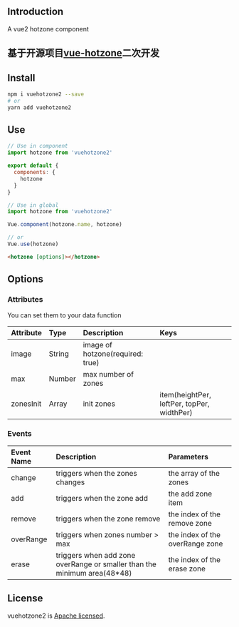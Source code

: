 ## Introduction

A vue2 hotzone component

## 基于开源项目[vue-hotzone](https://github.com/OrangeXC/vue-hotzone)二次开发
## Install

```bash
npm i vuehotzone2 --save
# or
yarn add vuehotzone2
```

## Use

```js
// Use in component
import hotzone from 'vuehotzone2'

export default {
  components: {
    hotzone
  }
}

// Use in global
import hotzone from 'vuehotzone2'

Vue.component(hotzone.name, hotzone)

// or
Vue.use(hotzone)
```

```html
<hotzone [options]></hotzone>
```

## Options

### Attributes
You can set them to your data function

| Attribute | Type   | Description                      | Keys                                       |
|:----------|:-------|:---------------------------------|:-------------------------------------------|
| image     | String | image of hotzone(required: true) |                                            |
| max       | Number | max number of zones              |                                            |
| zonesInit | Array  | init zones                       | item(heightPer, leftPer, topPer, widthPer) |

### Events

| Event Name | Description                                                              | Parameters                      |
|:-----------|:-------------------------------------------------------------------------|:--------------------------------|
| change     | triggers when the zones changes                                          | the array of the zones          |
| add        | triggers when the zone add                                               | the add zone item               |
| remove     | triggers when the zone remove                                            | the index of the remove zone    |
| overRange  | triggers when zones number > max                                         | the index of the overRange zone |
| erase      | triggers when add zone overRange or smaller than the minimum area(48*48) | the index of the erase zone     |



## License

vuehotzone2 is [Apache licensed](https://github.com/FairyhoodUDu/vuehotzone2/blob/master/LICENSE).
